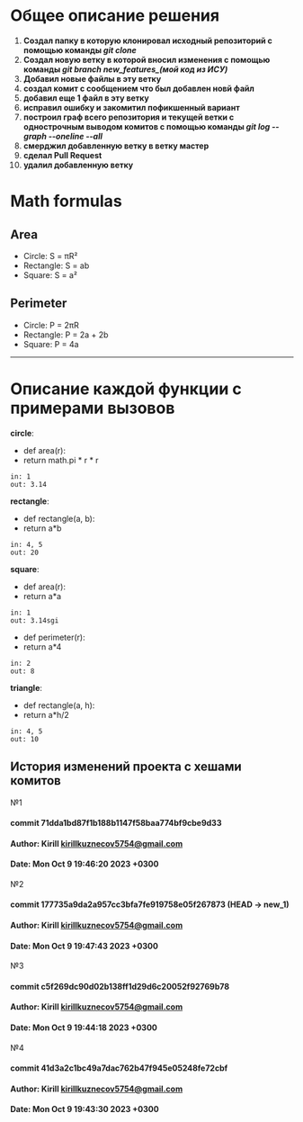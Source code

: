 # Общее описание решения
1. **Создал папку в которую клонировал исходный репозиторий с помощью команды *git clone***
2. **Создал новую ветку в которой вносил изменения с помощью команды *git branch new_features_(мой код из ИСУ)***
3. **Добавил новые файлы в эту ветку**
4. **создал комит с сообщением что был добавлен новй файл**
5. **добавил еще 1 файл в эту ветку**
6. **исправил ошибку и закомитил пофикшенный вариант**
7. **построил граф всего репозитория и текущей ветки с однострочным выводом комитов с помощью команды *git log --graph --oneline --all***
8. **смерджил добавленную ветку в ветку мастер**
9. **сделал Pull Request**
10. **удалил добавленную ветку**



# Math formulas
## Area
- Circle: S = πR²
- Rectangle: S = ab
- Square: S = a²

## Perimeter
- Circle: P = 2πR
- Rectangle: P = 2a + 2b
- Square: P = 4a


___
# Описание каждой функции с примерами вызовов

__circle__:
* def area(r):
* return math.pi * r * r
```angular2html
in: 1
out: 3.14
```
__rectangle__:
* def rectangle(a, b):
* return a*b
```angular2html
in: 4, 5
out: 20
```
__square__:
* def area(r):
* return a*a
```angular2html
in: 1
out: 3.14sgi
```
* def perimeter(r):
* return a*4
```angular2html
in: 2
out: 8
```
__triangle__:
* def rectangle(a, h):
* return a*h/2
```angular2html
in: 4, 5
out: 10
```

## История изменений проекта с хешами комитов
№1
#### commit 71dda1bd87f1b188b1147f58baa774bf9cbe9d33
#### Author: Kirill <kirillkuznecov5754@gmail.com>
#### Date:   Mon Oct 9 19:46:20 2023 +0300

№2
#### commit 177735a9da2a957cc3bfa7fe919758e05f267873 (HEAD -> new_1)
#### Author: Kirill <kirillkuznecov5754@gmail.com>
#### Date:   Mon Oct 9 19:47:43 2023 +0300

№3
#### commit c5f269dc90d02b138ff1d29d6c20052f92769b78
#### Author: Kirill <kirillkuznecov5754@gmail.com>
#### Date:   Mon Oct 9 19:44:18 2023 +0300

№4
#### commit 41d3a2c1bc49a7dac762b47f945e05248fe72cbf
#### Author: Kirill <kirillkuznecov5754@gmail.com>
#### Date:   Mon Oct 9 19:43:30 2023 +0300



